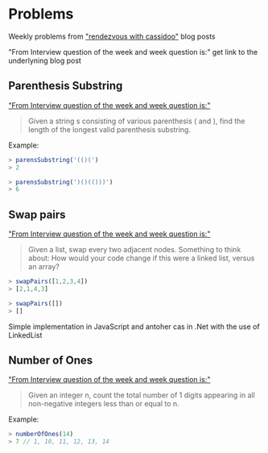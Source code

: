 # Problems

Weekly problems from ["rendezvous with cassidoo"](https://buttondown.email/cassidoo/archive) blog posts

"From Interview question of the week and week question is:" get link to the underlyning blog post

## Parenthesis Substring

["From Interview question of the week and week question is:"](https://buttondown.email/cassidoo/archive/friends-and-good-manners-will-carry-you-where/)

> Given a string s consisting of various parenthesis ( and ), find the length of the longest valid parenthesis substring.

Example:

```javascript
> parensSubstring('(()(')
> 2

> parensSubstring(')()(()))')
> 6
```

## Swap pairs

["From Interview question of the week and week question is:"](https://buttondown.email/cassidoo/archive/youve-got-to-get-up-every-morning-with-a-smile-on/)

> Given a list, swap every two adjacent nodes. Something to think about: How would your code change if this were a linked list, versus an array?

```javascript
> swapPairs([1,2,3,4])
> [2,1,4,3]

> swapPairs([])
> []
```

Simple implementation in JavaScript and antoher cas in .Net with the use of LinkedList

## Number of Ones

["From Interview question of the week and week question is:"](https://buttondown.email/cassidoo/archive/science-is-not-a-boys-game-its-not-a-girls-game/)

> Given an integer n, count the total number of 1 digits appearing in all non-negative integers less than or equal to n.

Example:

```javascript
> numberOfOnes(14)
> 7 // 1, 10, 11, 12, 13, 14
```
